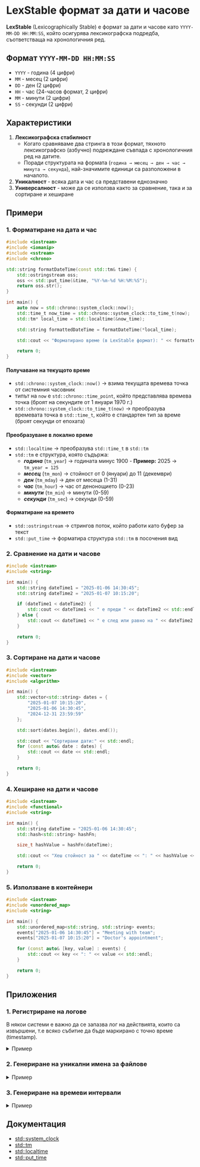 # LexStable формат за дати и часове

**LexStable** (Lexicographically Stable) е формат за дати и часове като `YYYY-MM-DD HH:MM:SS`, 
който осигурява лексикографска подредба, съответстваща на хронологичния ред.

## Формат `YYYY-MM-DD HH:MM:SS`
- `YYYY` - година (4 цифри)
- `MM` - месец (2 цифри)
- `DD` - ден (2 цифри)
- `HH` - час (24-часов формат, 2 цифри)
- `MM` - минути (2 цифри)
- `SS` - секунди (2 цифри)

## Характеристики 
1. **Лексикографскa стабилност**
   - Когато сравняваме два стринга в този формат, тяхното лексикографско (азбучно) подреждане съвпада с хронологичния ред на датите.
   - Поради структурата на формата (`година → месец → ден → час → минута → секунда`), най-значимите единици са разположени в началото.
2. **Уникалност** - всяка дата и час са представени еднозначно
3. **Универсалност** - може да се използва както за сравнение, така и за сортиране и хеширане

## Примери

### 1. Форматиране на дата и час
```c++
#include <iostream>
#include <iomanip>
#include <sstream>
#include <chrono>

std::string formatDateTime(const std::tm& time) {
    std::ostringstream oss;
    oss << std::put_time(&time, "%Y-%m-%d %H:%M:%S");
    return oss.str();
}

int main() {
    auto now = std::chrono::system_clock::now();
    std::time_t now_time = std::chrono::system_clock::to_time_t(now);
    std::tm* local_time = std::localtime(&now_time);

    std::string formattedDateTime = formatDateTime(*local_time);

    std::cout << "Форматирано време (в LexStable формат): " << formattedDateTime << std::endl;

    return 0;
}
```

#### Получаване на текущото време
- `std::chrono::system_clock::now()` → взима текущата времева точка от системния часовник
- типът на `now` е `std::chrono::time_point`, който представлява времева точка (броят на секундите от 1 януари 1970 г.)
- `std::chrono::system_clock::to_time_t(now)` → преобразува времевата точка в `std::time_t`, който е стандартен тип за време (броят секунди от епохата)

#### Преобразуване в локално време
- `std::localtime` → преобразува `std::time_t` в `std::tm`
- `std::tm` е структура, която съдържа:
    -  ***година*** (`tm_year`) → годината минус 1900
      - **Пример:** 2025 → `tm_year = 125`
    - ***месец*** (`tm_mon`) → стойност от 0 (януари) до 11 (декември)
    - ***ден*** (`tm_mday`) → ден от месеца (1-31)
    - ***час*** (`tm_hour`) → час от денонощието (0-23)
    - ***минути*** (`tm_min`) → минути (0-59)
    - ***секунди*** (`tm_sec`) → секунди (0-59)

#### Форматиране на времето
- `std::ostringstream` → стрингов поток, който работи като буфер за текст
- `std::put_time` → форматира структура `std::tm` в посочения вид

### 2. Сравнение на дати и часове
```c++
#include <iostream>
#include <string>

int main() {
    std::string dateTime1 = "2025-01-06 14:30:45";
    std::string dateTime2 = "2025-01-07 10:15:20";

    if (dateTime1 < dateTime2) {
        std::cout << dateTime1 << " е преди " << dateTime2 << std::endl;
    } else {
        std::cout << dateTime1 << " е след или равно на " << dateTime2 << std::endl;
    }

    return 0;
}
```

### 3. Сортиране на дати и часове
```c++
#include <iostream>
#include <vector>
#include <algorithm>

int main() {
    std::vector<std::string> dates = {
        "2025-01-07 10:15:20",
        "2025-01-06 14:30:45",
        "2024-12-31 23:59:59"
    };

    std::sort(dates.begin(), dates.end());

    std::cout << "Сортирани дати:" << std::endl;
    for (const auto& date : dates) {
        std::cout << date << std::endl;
    }

    return 0;
}
```

### 4. Хеширане на дати и часове
```c++
#include <iostream>
#include <functional>
#include <string>

int main() {
    std::string dateTime = "2025-01-06 14:30:45";
    std::hash<std::string> hashFn;

    size_t hashValue = hashFn(dateTime);

    std::cout << "Хеш стойност за " << dateTime << ": " << hashValue << std::endl;

    return 0;
}
```

### 5. Използване в контейнери
```c++
#include <iostream>
#include <unordered_map>
#include <string>

int main() {
    std::unordered_map<std::string, std::string> events;
    events["2025-01-06 14:30:45"] = "Meeting with team";
    events["2025-01-07 10:15:20"] = "Doctor's appointment";

    for (const auto& [key, value] : events) {
        std::cout << key << ": " << value << std::endl;
    }

    return 0;
}
```

## Приложения

### 1. Регистриране на логове
В някои системи е важно да се запазва лог на действията, които са извършени, т.е всяко събитие да бъде
маркирано с точно време (timestamp).
<details>
<summary>Пример</summary>

```c++
#include <iostream>
#include <iomanip>
#include <sstream>
#include <chrono>
#include <string>

void logMessage(const std::string& message) {
    auto now = std::chrono::system_clock::now();
    std::time_t now_time = std::chrono::system_clock::to_time_t(now);
    std::tm* local_time = std::localtime(&now_time);

    std::ostringstream oss;
    oss << "[" << std::put_time(local_time, "%Y-%m-%d %H:%M:%S") << "] ";
    oss << message;

    std::cout << oss.str() << std::endl;
}

int main() {
    logMessage("Стартиране на приложението.");
    logMessage("Грешка: Липсва файлът config.json.");
    logMessage("Приложението приключи успешно.");

    return 0;
}
```
</details>

### 2. Генериране на уникални имена за файлове
<details>
<summary>Пример</summary>

```c++
#include <iostream>
#include <iomanip>
#include <sstream>
#include <chrono>
#include <string>

std::string generateBackupFileName() {
    auto now = std::chrono::system_clock::now();
    std::time_t now_time = std::chrono::system_clock::to_time_t(now);
    std::tm* local_time = std::localtime(&now_time);

    std::ostringstream oss;
    oss << "backup_" << std::put_time(local_time, "%Y%m%d_%H%M%S") << ".zip";
    return oss.str();
}

int main() {
    std::string backupFile = generateBackupFileName();
    std::cout << "Генерирано име на файл за архив: " << backupFile << std::endl;

    return 0;
}
```
</details>

### 3. Генериране на времеви интервали
<details>
<summary>Пример</summary>

```c++
#include <iostream>
#include <chrono>
#include <ctime>

int main() {
    auto start = std::chrono::system_clock::now();
    
    // Изчакване на 3 секунди
    std::this_thread::sleep_for(std::chrono::seconds(3));

    auto end = std::chrono::system_clock::now();
    auto duration = std::chrono::duration_cast<std::chrono::seconds>(end - start);

    std::cout << "Операцията отне " << duration.count() << " секунди." << std::endl;

    return 0;
}
```
</details>

## Документация
- [std::system_clock](https://en.cppreference.com/w/cpp/chrono/system_clock)
- [std::tm](https://en.cppreference.com/w/cpp/chrono/c/tm)
- [std::localtime](https://en.cppreference.com/w/cpp/chrono/c/localtime)
- [std::put_time](https://en.cppreference.com/w/cpp/io/manip/put_time)